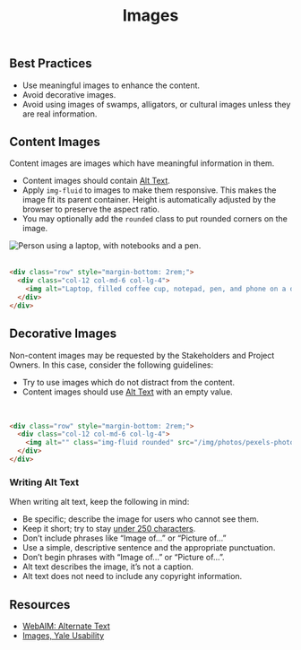 ﻿---
title: Images
summary: Guidelines for including images in digital products.
tags: images
layout: guide
eleventyNavigation:
  key: Images
  parent: Foundation
  order: 11
  excerpt: Guidelines for including images in digital products.
  img: /img/illustrations/illus-images.svg
---

## Best Practices

- Use meaningful images to enhance the content.
- Avoid decorative images.
- Avoid using images of swamps, alligators, or cultural images unless they are real information.

## Content Images

Content images are images which have meaningful information in them.

- Content images should contain [Alt Text](/foundation/images/#alt-text). 
- Apply `img-fluid` to images to make them responsive. This makes the image fit its parent container. Height is automatically adjusted by the browser to preserve the aspect ratio.
- You may optionally add the `rounded` class to put rounded corners on the image.

<div class="row" style="margin-bottom: 2rem;">
  <div class="col-12 col-md-6 col-lg-4">
    <img alt="Person using a laptop, with notebooks and a pen." class="img-fluid rounded" src="/img/photos/pexels-photo-5077047.jpeg">
  </div>
</div>

```html
<div class="row" style="margin-bottom: 2rem;">
  <div class="col-12 col-md-6 col-lg-4">
    <img alt="Laptop, filled coffee cup, notepad, pen, and phone on a desk." class="img-fluid rounded" src="/img/photos/pexels-photo-5077047.jpeg">
  </div>
</div>
```

## Decorative Images

Non-content images may be requested by the Stakeholders and Project Owners. In this case, consider the following guidelines:

- Try to use images which do not distract from the content. 
- Content images should use [Alt Text](/foundation/images/#alt-text) with an empty value.

<div class="row" style="margin-bottom: 2rem;">
  <div class="col-12 col-md-6 col-lg-4">
    <img alt="" class="img-fluid rounded" src="/img/photos/pexels-photo-2317711.jpeg">
  </div>
</div>

```html
<div class="row" style="margin-bottom: 2rem;">
  <div class="col-12 col-md-6 col-lg-4">
    <img alt="" class="img-fluid rounded" src="/img/photos/pexels-photo-2317711.jpeg">
  </div>
</div>
```

### Writing Alt Text

When writing alt text, keep the following in mind:

- Be specific; describe the image for users who cannot see them.
- Keep it short; try to stay <a href="" target="_blank">under 250 characters</a>.
- Don’t include phrases like “Image of...” or “Picture of...” 
- Use a simple, descriptive sentence and the appropriate punctuation.
- Don’t begin phrases with “Image of...” or “Picture of...”.
- Alt text describes the image, it’s not a caption.
- Alt text does not need to include any copyright information.

## Resources

- <a href="https://webaim.org/techniques/alttext/" target="_blank">WebAIM: Alternate Text</a>
- <a href="https://usability.yale.edu/web-accessibility/articles/images" target="_blank">Images, Yale Usability</a>
